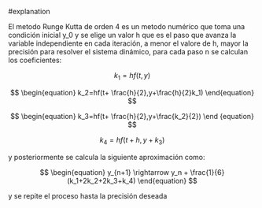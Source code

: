 #explanation

El metodo Runge Kutta de orden 4 es un metodo numérico que toma una condición inicial y_0 y se elige un valor h que es el paso que avanza la variable independiente en cada iteración, a menor el valore de h, mayor la precisión para resolver el sistema dinámico, para cada paso n se calculan los coeficientes:

$$
\begin{equation}
k_1=hf(t,y) 
\end {equation}
$$

$$
\begin{equation}
k_2=hf(t+ \frac{h}{2},y+\frac{h}{2}k_1)
\end{equation}
$$

$$
\begin{equation}
k_3=hf(t+ \frac{h}{2},y+\frac{k_2}{2})
\end {equation}
$$

$$
\begin{equation}
k_4=hf(t+h,y+k_3)
\end{equation}
$$

y posteriormente se calcula la siguiente aproximación como:

$$
\begin{equation}
y_{n+1} \rightarrow y_n + \frac{1}{6}(k_1+2k_2+2k_3+k_4)
\end{equation}
$$

y se repite el proceso hasta la precisión deseada
